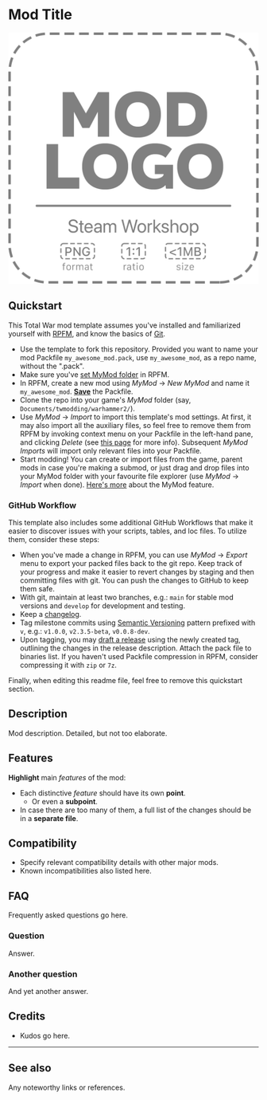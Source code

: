 # Mod Title

![Mod Title](assets/steam_workshop_logo.png)

## Quickstart

This Total War mod template assumes you've installed and familiarized yourself with [RPFM](https://github.com/Frodo45127/rpfm), and know the basics of [Git](https://guides.github.com/introduction/git-handbook/).

- Use the template to fork this repository. Provided you want to name your mod Packfile `my_awesome_mod.pack`, use `my_awesome_mod`, as a repo name, without the ".pack".
- Make sure you've [set MyMod folder](https://im-mortal.github.io/rpfm/chapter_2.html) in RPFM.
- In RPFM, create a new mod using *MyMod* -> *New MyMod* and name it `my_awesome_mod`. [**Save**](https://im-mortal.github.io/rpfm/chapter_3_1_1.html) the Packfile.
- Clone the repo into your game's *MyMod* folder (say, `Documents/twmodding/warhammer2/`).
- Use *MyMod* -> *Import* to import this template's mod settings. At first, it may also import all the auxiliary files, so feel free to remove them from RPFM by invoking context menu on your Packfile in the left-hand pane, and clicking *Delete* (see [this page](https://frodo45127.github.io/rpfm/chapter_3_2_0.html) for more info). Subsequent *MyMod Imports* will import only relevant files into your Packfile.
- Start modding! You can create or import files from the game, parent mods in case you're making a submod, or just drag and drop files into your MyMod folder with your favourite file explorer (use *MyMod* -> *Import* when done). [Here's more](https://frodo45127.github.io/rpfm/chapter_3_1_2.html) about the MyMod feature.

### GitHub Workflow

This template also includes some additional GitHub Workflows that make it easier to discover issues with your scripts, tables, and loc files. To utilize them, consider these steps:

- When you've made a change in RPFM, you can use *MyMod* -> *Export* menu to export your packed files back to the git repo. Keep track of your progress and make it easier to revert changes by staging and then committing files with git. You can push the changes to GitHub to keep them safe.
- With git, maintain at least two branches, e.g.: `main` for stable mod versions and `develop` for development and testing.
- Keep a [changelog](CHANGELOG.md).
- Tag milestone commits using [Semantic Versioning](https://semver.org) pattern prefixed with `v`, e.g.: `v1.0.0`, `v2.3.5-beta`, `v0.0.8-dev`.
- Upon tagging, you may [draft a release](../releases/new) using the newly created tag, outlining the changes in the release description. Attach the pack file to binaries list. If you haven't used Packfile compression in RPFM, consider compressing it with `zip` or `7z`.

Finally, when editing this readme file, feel free to remove this quickstart section.

## Description

Mod description. Detailed, but not too elaborate.


## Features

**Highlight** main *features* of the mod:

- Each distinctive *feature* should have its own **point**.
  - Or even a **subpoint**.
- In case there are too many of them, a full list of the changes should be in a **separate file**.


## Compatibility

- Specify relevant compatibility details with other major mods.
- Known incompatibilities also listed here.


## FAQ

Frequently asked questions go here.

### Question

Answer.

### Another question

And yet another answer.

## Credits

- Kudos go here.

---

## See also

Any noteworthy links or references.
